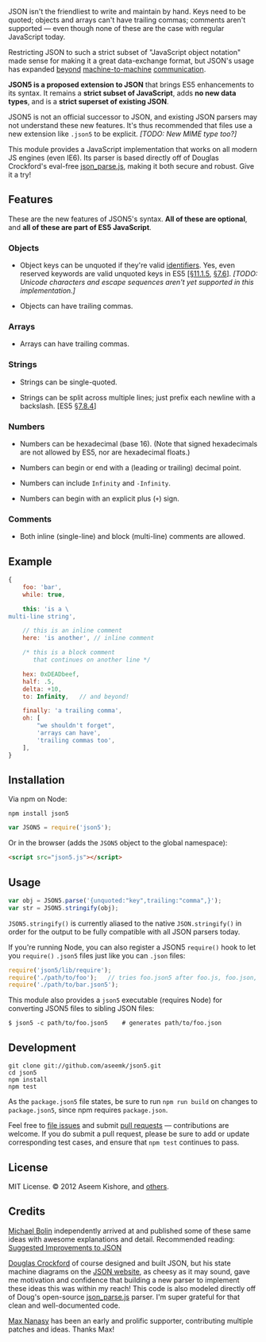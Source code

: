 JSON isn't the friendliest to write and maintain by hand. Keys need to be
quoted; objects and arrays can't have trailing commas; comments aren't
supported — even though none of these are the case with regular JavaScript
today.

Restricting JSON to such a strict subset of "JavaScript object notation" made
sense for making it a great data-exchange format, but JSON's usage has
expanded [beyond][ex1] [machine-to-machine][ex2] [communication][ex3].

[ex1]: http://plovr.com/docs.html
[ex2]: http://npmjs.org/doc/json.html
[ex3]: http://code.google.com/p/fuzztester/wiki/JSONFileFormat

**JSON5 is a proposed extension to JSON** that brings ES5 enhancements to its
syntax. It remains a **strict subset of JavaScript**, adds **no new data
types**, and is a **strict superset of existing JSON**.

JSON5 is not an official successor to JSON, and existing JSON parsers may not
understand these new features. It's thus recommended that files use a new
extension like `.json5` to be explicit. *[TODO: New MIME type too?]*

This module provides a JavaScript implementation that works on all modern JS
engines (even IE6). Its parser is based directly off of Douglas Crockford's
eval-free [json_parse.js][], making it both secure and robust. Give it a try!

## Features

These are the new features of JSON5's syntax. **All of these are optional**,
and **all of these are part of ES5 JavaScript**.

### Objects

- Object keys can be unquoted if they're valid [identifiers](
  https://developer.mozilla.org/en/Core_JavaScript_1.5_Guide/Core_Language_Features#Variables). Yes, even reserved keywords are valid unquoted keys in ES5 [[§11.1.5](http://es5.github.com/#x11.1.5), [§7.6](http://es5.github.com/#x7.6)].
  *[TODO: Unicode characters and escape sequences aren't yet supported in this implementation.]*

- Objects can have trailing commas.

### Arrays

- Arrays can have trailing commas.

### Strings

- Strings can be single-quoted.

- Strings can be split across multiple lines; just prefix each newline with a
  backslash. [ES5 [§7.8.4](http://es5.github.com/#x7.8.4)]

### Numbers

- Numbers can be hexadecimal (base 16). (Note that signed hexadecimals are not
  allowed by ES5, nor are hexadecimal floats.)

- Numbers can begin or end with a (leading or trailing) decimal point.

- Numbers can include `Infinity` and `-Infinity`.

- Numbers can begin with an explicit plus (`+`) sign.

### Comments

- Both inline (single-line) and block (multi-line) comments are allowed.

## Example

```js
{
    foo: 'bar',
    while: true,

    this: 'is a \
multi-line string',

    // this is an inline comment
    here: 'is another', // inline comment

    /* this is a block comment
       that continues on another line */

    hex: 0xDEADbeef,
    half: .5,
    delta: +10,
    to: Infinity,   // and beyond!

    finally: 'a trailing comma',
    oh: [
        "we shouldn't forget",
        'arrays can have',
        'trailing commas too',
    ],
}
```

## Installation

Via npm on Node:

```
npm install json5
```

```js
var JSON5 = require('json5');
```

Or in the browser (adds the `JSON5` object to the global namespace):

```html
<script src="json5.js"></script>
```

## Usage

```js
var obj = JSON5.parse('{unquoted:"key",trailing:"comma",}');
var str = JSON5.stringify(obj);
```

`JSON5.stringify()` is currently aliased to the native `JSON.stringify()` in
order for the output to be fully compatible with all JSON parsers today.

If you're running Node, you can also register a JSON5 `require()` hook to let
you `require()` `.json5` files just like you can `.json` files:

```js
require('json5/lib/require');
require('./path/to/foo');   // tries foo.json5 after foo.js, foo.json, etc.
require('./path/to/bar.json5');
```

This module also provides a `json5` executable (requires Node) for converting
JSON5 files to sibling JSON files:

```
$ json5 -c path/to/foo.json5    # generates path/to/foo.json
```

## Development

```
git clone git://github.com/aseemk/json5.git
cd json5
npm install
npm test
```

As the `package.json5` file states, be sure to run `npm run build` on changes
to `package.json5`, since npm requires `package.json`.

Feel free to [file issues](https://github.com/aseemk/json5/issues) and submit
[pull requests](https://github.com/aseemk/json5/pulls) — contributions are
welcome. If you do submit a pull request, please be sure to add or update
corresponding test cases, and ensure that `npm test` continues to pass.

## License

MIT License. © 2012 Aseem Kishore, and [others](
https://github.com/aseemk/json5/contributors).

## Credits

[Michael Bolin](http://bolinfest.com/) independently arrived at and published
some of these same ideas with awesome explanations and detail.
Recommended reading:
[Suggested Improvements to JSON](http://bolinfest.com/essays/json.html)

[Douglas Crockford](http://www.crockford.com/) of course designed and built
JSON, but his state machine diagrams on the [JSON website](http://json.org/),
as cheesy as it may sound, gave me motivation and confidence that building a
new parser to implement these ideas this was within my reach!
This code is also modeled directly off of Doug's open-source [json_parse.js][]
parser. I'm super grateful for that clean and well-documented code.

[json_parse.js]: https://github.com/douglascrockford/JSON-js/blob/master/json_parse.js

[Max Nanasy](https://github.com/MaxNanasy) has been an early and prolific
supporter, contributing multiple patches and ideas. Thanks Max!

